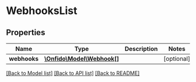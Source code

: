 # WebhooksList

## Properties
Name | Type | Description | Notes
------------ | ------------- | ------------- | -------------
**webhooks** | [**\Onfido\Model\Webhook[]**](Webhook.md) |  | [optional] 

[[Back to Model list]](../README.md#documentation-for-models) [[Back to API list]](../README.md#documentation-for-api-endpoints) [[Back to README]](../README.md)


